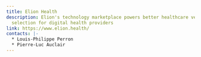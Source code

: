```yaml
---
title: Elion Health
description: Elion's technology marketplace powers better healthcare vendor
  selection for digital health providers
link: https://www.elion.health/
contacts: |-
  * Louis-Philippe Perron
  * Pierre-Luc Auclair
---
```

